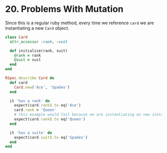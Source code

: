 # 20. Problems With Mutation

Since this is a regular ruby method, every time we reference `card` we are instantiating a new `Card` object.

```ruby
class Card
  attr_accessor :rank, :suit

  def initialize(rank, suit)
    @rank = rank
    @suit = suit
  end
end

RSpec.describe Card do
  def card
    Card.new('Ace', 'Spades')
  end

  it 'has a rank' do
    expect(card.rank).to eq('Ace')
    card.rank = 'Queen'
    # this example would fail because we are instantiating an new instance of Card with rank Ace
    expect(card.rank).to eq('Queen')
  end

  it 'has a suite' do
    expect(card.suit).to eq('Spades')
  end
end
```
